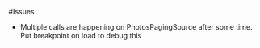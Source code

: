 #Issues

- Multiple calls are happening on PhotosPagingSource after some time. Put breakpoint on load to debug this